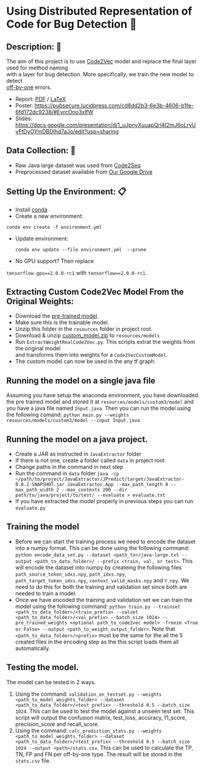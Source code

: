 
# Using Distributed Representation of Code for Bug Detection :blue_book:  
  
## Description: :newspaper:  
The aim of this project is to use [Code2Vec](www.code2vec.org) model and replace the final layer used for method naming   
with a layer for bug detection. More specifically, we train the new model to detect   
[off-by-one](https://en.wikipedia.org/wiki/Off-by-one_error) errors.   
* Report:  [PDF](LaTeX/report_briem_smit_sellik_rapoport.pdf) / [LaTeX](LaTeX)
* Poster:  https://pubsecure.lucidpress.com/cd8dd2b3-6e3b-4606-b1fe-6fd172dc9238/#EyrcOno3xlfW
* Slides:  https://docs.google.com/presentation/d/1_uJpnyXuuapQrl4I2mJ6oLryUvFtDyOYmDBDlhd7aJo/edit?usp=sharing
  
## Data Collection: :floppy_disk:  
* Raw Java large dataset was used from [Code2Seq](https://github.com/tech-srl/code2seq#datasets)    
* Preprocessed dataset available from [Our Google Drive](https://drive.google.com/open?id=1-Ko1ggxP7FIG_VAnDZvkU7iYRviWs25i)  
  
## Setting Up the Environment: :clipboard:  
* Install [conda](https://docs.conda.io/projects/conda/en/latest/user-guide/install/)  
* Create a new environment:    
  
 `conda env create -f environment.yml`  
* Update environment:    
  
  `conda env update --file environment.yml  --prune`  
* No GPU support? Then replace     
  
`tensorflow-gpu==2.0.0-rc1` with `tensorflow==2.0.0-rc1`.  
    
## Extracting Custom Code2Vec Model From the Original Weights:  
* Download the [pre-trained model](`https://s3.amazonaws.com/code2vec/model/java14m_model_trainable.tar.gz`).  
* Make sure this is the trainable model.   
* Unzip this folder in the `resources` folder in project root.  
* Download & unzip [custom_model.zip](https://drive.google.com/drive/folders/1HMOsX_Kkk3kYZETyHL5VxsubLfbT4RzH) to `resources/models`  
* Run `ExtractWeightRealCode2Vec.py`. This scripts extrat the weights from the original model   
and transforms them into weights for a `Code2VecCustomModel`.  
* The custom model can now be used in the any tf graph.   
  
 ## Running the model on a single java file
 Assuming you have setup the anaconda environment, you have downloaded the pre trained model and stored it at `resources/models/custom3/model` and you have a java file named `Input.java`. Then you can run the model using the following comand:
 ```python main.py --weights resources/models/custom3/model --input Input.java```
  
## Running the model on a java project. 
* Create a JAR as instructed in `JavaExtractor` folder  
* If there is not one, create a folder called `data` in project root  
* Change paths in the command in next step  
* Run the command in `data` folder `java -cp ~/path/to/project/JavaExtractor/JPredict/target/JavaExtractor-0.0.2-SNAPSHOT.jar JavaExtractor.App --max_path_length 8 --max_path_width 2 --max_contexts 200 --dir path/to/java/project/to/test/ --evaluate > evaluate.txt`  
* If you have extracted the model properly in previous steps you can run `evaluate.py`  
  
## Training the model
* Before we can start the training process we need to encode the dataset into a numpy format.  This can be done using the following command: `python encode_data_set.py --dataset <path_to>/java-large.txt --output <path_to_data_folder>/ --prefix <train, val, or test>`. This will encode the dataset into numpy by createing the following files `path_source_token_idxs.npy`, `path_idxs.npy`, `path_target_token_idxs.npy`, `context_valid_masks.npy` and `Y.npy`. We need to do this for both the training and validation set since both are needed to train a model.
* Once we have encoded the training and validation set we can train the model using the following command: `python train.py --trainset <path_to_data_folder>/<train_prefix> --valset <path_to_data_folder>/<val_prefix> --batch_size 1024> --pre_trained_weights <optional path_to_code2vec model> -freeze <True or False> --output <path_to_weight_output_folder>`. Note that `<path_to_data_folder>/<prefix>` must be the same for the all the 5 created files in the encoding step as the this script loads them all automatically.


## Testing the model.
The model can be tested in 2 ways.

 1. Using the command: `validation_on_testset.py --weights <path_to_model_weights_folder> --dataset <path_to_data_folder>/<test_prefix> --threshold 0.5 --batch_size 1024`. This can be used to test the model against a unseen test set. This script will output the confusion matrix, test_loss, accuracy, f1_score, precision_score and recall_score.
 2.  Using the command: `calc_prediction_stats.py --weights <path_to_model_weights_folder> --dataset <path_to_data_folder>/<test_prefix> --threshold 0.5 --batch_size 1024 --output <path>/stats.csv`. This can be used to calculate the TP, TN, FP and FN per off-by-one type. The result will be stored in the `stats.csv` file.
